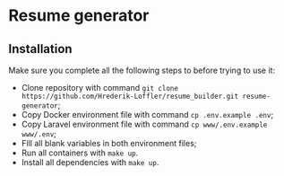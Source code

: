# Resume generator

## Installation

Make sure you complete all the following steps to before trying to use it:

- Clone repository with command `git clone https://github.com/Hrederik-Loffler/resume_builder.git resume-generator`;
- Copy Docker environment file with command `cp .env.example .env`;
- Copy Laravel environment file with command `cp www/.env.example www/.env`;
- Fill all blank variables in both environment files;
- Run all containers with `make up`.
- Install all dependencies with `make up`.
